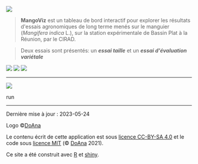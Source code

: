 <img src="mangoviz-logo.png" id="logo"> 

> **MangoViz** est un tableau de bord interactif pour explorer les résultats d'essais agronomiques de long terme menés sur le manguier (*Mangifera indica* L.), sur la station expérimentale de Bassin Plat à la Réunion, par le CIRAD.

> Deux essais sont présentés: un ***essai taille*** et un ***essai d'évaluation variétale***

<p class="center">
  <span>
    <img src="accueil_taille.png">
    <img src="accueil_varietes.png">
    <img src="accueil_graph.png">
  </span>
</p>

***

<p class="center">
  <span>
    <img src="bande_logos.png" class="logo-10">
  </span>
</p>run


*** 

Dernière mise à jour : 2023-05-24

Logo ©[DoAna](https://doana-r.com)  
<!-- Photographies © XXX sauf mention contraire -->

Le contenu écrit de cette application est sous [licence CC-BY-SA 4.0](https://creativecommons.org/licenses/by-sa/4.0/) et le code sous [licence MIT](https://mit-license.org/) (© [DoAna](https://www.doana-r.com/) 2021).

Ce site a été construit avec [R](https://www.r-project.org/) et [shiny](https://shiny.rstudio.com/).

<!--Code source : https://gitlab.com/cirad-apps/mangoviz-->




